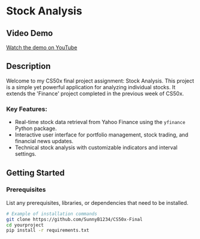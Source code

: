 # Stock Analysis

## Video Demo
[Watch the demo on YouTube](https://www.youtube.com/watch?v=PkjV1nUhOwA)

## Description
Welcome to my CS50x final project assignment: Stock Analysis. This project is a simple yet powerful application for analyzing individual stocks. It extends the 'Finance' project completed in the previous week of CS50x.

### Key Features:
- Real-time stock data retrieval from Yahoo Finance using the `yfinance` Python package.
- Interactive user interface for portfolio management, stock trading, and financial news updates.
- Technical stock analysis with customizable indicators and interval settings.

## Getting Started

### Prerequisites
List any prerequisites, libraries, or dependencies that need to be installed.

```bash
# Example of installation commands
git clone https://github.com/SunnyB1234/CS50x-Final
cd yourproject
pip install -r requirements.txt
